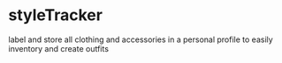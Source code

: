 # styleTracker
label and store all clothing and accessories in a personal profile to easily inventory and create outfits
